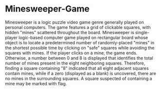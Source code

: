 # Minesweeper-Game
Minesweeper is a logic puzzle video game genre generally played on personal computers. The game features a grid of clickable squares, 
with hidden "mines" scattered throughout the board. Minesweeper is single-player logic-based computer game played on rectangular board whose object is to locate a predetermined number of randomly-placed "mines" in the shortest possible time by clicking on "safe" squares while avoiding the squares with mines. If the player clicks on a mine, the game ends. Otherwise, a number between 0 and 8 is displayed that identifies the total number of mines present in the eight neighboring squares. Therefore, finding a square containing "8" indicated that all eight adjacent squares contain mines, while if a zero (displayed as a blank) is uncovered, there are no mines in the surrounding squares. A square suspected of containing a mine may be marked with flag.
